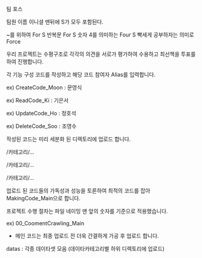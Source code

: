 팀 포스

팀원 이름 이니셜 맨뒤에 S가 모두 포함된다.

~를 위하여 For S
반복문 For S
숫자 4를 의미하는 Four S
빡세게 공부하자는 의미로 Force

우리 프로젝트는 수평구조로 각각의 의견을 서로가 평가하여 수용하고 최선책을 투표를 하여 진행합니다.

각 기능 구성 코드를 작성하고 해당 코드 참여자 Alias를 입력합니다.

ex) CreateCode_Moon : 문영식

ex) ReadCode_Ki : 기은서

ex) UpdateCode_Ho : 정호석

ex) DeleteCode_Soo : 조영수



작성된 코드는 미리 세분화 된 디렉토리에 업로드 합니다.

/카테고리/...

/카테고리/...

/카테고리/...


업로드 된 코드들의 가독성과 성능을 토론하여 최적의 코드를 잡아 MakingCode_Main으로 합니다.

프로젝트 수행 절차는 파일 네이밍 맨 앞의 숫자를 기준으로 적용했습니다.

ex) 00_CoomentCrawling_Main

* 메인 코드는 최종 업로드 전 더욱 간결하게 가공 후 업로드 합니다.


datas : 각종 데이타셋 모음 (데이타카테고리별 하위 디렉토리에 업로드)

